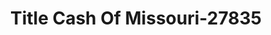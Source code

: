 ---
f_zip-code: 63901
f_state-code: MO
title: Title Cash Of Missouri-27835
f_phone: 573-776-6568
f_city-only: Poplar Bluff
f_address: 1141 Vine Street Poplar Bluff
f_location-unique-id: '27835'
slug: title-cash-of-missouri-27835
updated-on: '2024-05-30T13:46:58.046Z'
created-on: '2024-05-30T13:36:59.803Z'
published-on: '2024-05-30T13:54:32.469Z'
f_city-state: cms/city/poplar-bluff-mo.md
f_company: cms/company/title-cash-of-missouri.md
f_state: cms/state/missouri.md
layout: '[payday-loan].html'
tags: payday-loan
---